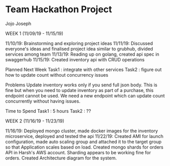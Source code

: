 # Team Hackathon Project

Jojo Joseph

WEEK 1 (11/09/19 - 11/15/19)

11/10/19: Brainstorming and exploring project ideas
11/11/19: Discussed everyone's ideas and finalised project idea similar to grubhub, divided services among team
11/13/19: Reading up on golang, created api spec in swaggerhub
11/15/19: Created inventory api with CRUD operations

Planned Next Week
Task1 : integrate with other services
Task2 : figure out how to update count without concurrency issues

Problems
Update inventory works only if you send full json body.
This is fine but when you need to update inventory as part of a purchase, this endpoint cannot be used.
We need a new endpoint which can update count concurrently without having issues.

Time to Spend
Task1 : 5 hours
Task2 : ??

WEEK 2 (11/16/19 - 11/23/19)

11/16/19: Deployed mongo cluster, made docker images for the inventory microservice, deployed and tested the api
11/22/19: Created AMI for launch configuration, made auto scaling group and attached it to the target group so that
          Application scales based on load.
          Created mongo shards for orders API in Harsh's AWS account. Sharding appears to be working fine for orders.
          Created Architecture diagram for the system.

